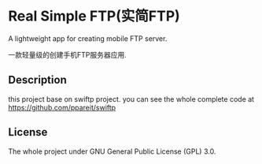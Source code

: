 Real Simple FTP(实简FTP)
===================
A lightweight app for creating mobile FTP server.

一款轻量级的创建手机FTP服务器应用.

## Description
this project base on swiftp project.
you can see the whole complete code at https://github.com/ppareit/swiftp

## License
 The whole project under GNU General Public License (GPL) 3.0.
